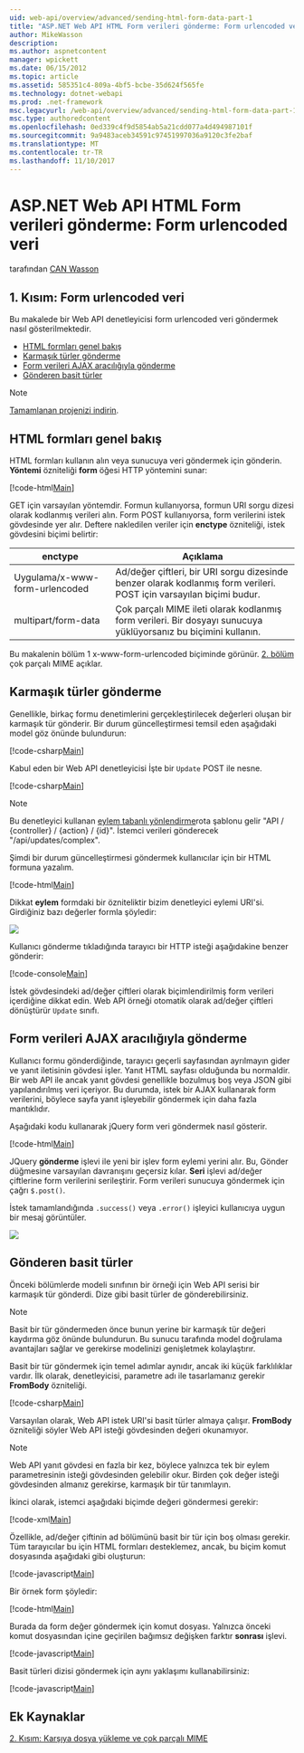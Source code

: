```yaml
---
uid: web-api/overview/advanced/sending-html-form-data-part-1
title: "ASP.NET Web API HTML Form verileri gönderme: Form urlencoded veri | Microsoft Docs"
author: MikeWasson
description: 
ms.author: aspnetcontent
manager: wpickett
ms.date: 06/15/2012
ms.topic: article
ms.assetid: 585351c4-809a-4bf5-bcbe-35d624f565fe
ms.technology: dotnet-webapi
ms.prod: .net-framework
msc.legacyurl: /web-api/overview/advanced/sending-html-form-data-part-1
msc.type: authoredcontent
ms.openlocfilehash: 0ed339c4f9d5854ab5a21cdd077a4d494987101f
ms.sourcegitcommit: 9a9483aceb34591c97451997036a9120c3fe2baf
ms.translationtype: MT
ms.contentlocale: tr-TR
ms.lasthandoff: 11/10/2017
---
```

<a name="sending-html-form-data-in-aspnet-web-api-form-urlencoded-data"></a>ASP.NET Web API HTML Form verileri gönderme: Form urlencoded veri
====================
tarafından [CAN Wasson](https://github.com/MikeWasson)

## <a name="part-1-form-urlencoded-data"></a>1. Kısım: Form urlencoded veri

Bu makalede bir Web API denetleyicisi form urlencoded veri göndermek nasıl gösterilmektedir.

- [HTML formları genel bakış](#overview_of_html_forms)
- [Karmaşık türler gönderme](#sending_complex_types)
- [Form verileri AJAX aracılığıyla gönderme](#sending_form_data_via_ajax)
- [Gönderen basit türler](#sending_simple_types)

> [!NOTE]
> [Tamamlanan projenizi indirin](https://code.msdn.microsoft.com/ASPNET-Web-API-Sending-a6f9d007).


<a id="overview_of_html_forms"></a>
## <a name="overview-of-html-forms"></a>HTML formları genel bakış

HTML formları kullanın alın veya sunucuya veri göndermek için gönderin. **Yöntemi** özniteliği **form** öğesi HTTP yöntemini sunar:

[!code-html[Main](sending-html-form-data-part-1/samples/sample1.html)]

GET için varsayılan yöntemdir. Formun kullanıyorsa, formun URI sorgu dizesi olarak kodlanmış verileri alın. Form POST kullanıyorsa, form verilerini istek gövdesinde yer alır. Deftere nakledilen veriler için **enctype** özniteliği, istek gövdesini biçimi belirtir:

| enctype | Açıklama |
| --- | --- |
| Uygulama/x-www-form-urlencoded | Ad/değer çiftleri, bir URI sorgu dizesinde benzer olarak kodlanmış form verileri. POST için varsayılan biçimi budur. |
| multipart/form-data | Çok parçalı MIME ileti olarak kodlanmış form verileri. Bir dosyayı sunucuya yüklüyorsanız bu biçimini kullanın. |

Bu makalenin bölüm 1 x-www-form-urlencoded biçiminde görünür. [2. bölüm](sending-html-form-data-part-2.md) çok parçalı MIME açıklar.

<a id="sending_complex_types"></a>
## <a name="sending-complex-types"></a>Karmaşık türler gönderme

Genellikle, birkaç formu denetimlerini gerçekleştirilecek değerleri oluşan bir karmaşık tür gönderir. Bir durum güncelleştirmesi temsil eden aşağıdaki model göz önünde bulundurun:

[!code-csharp[Main](sending-html-form-data-part-1/samples/sample2.cs)]

Kabul eden bir Web API denetleyicisi İşte bir `Update` POST ile nesne.

[!code-csharp[Main](sending-html-form-data-part-1/samples/sample3.cs)]

> [!NOTE]
> Bu denetleyici kullanan [eylem tabanlı yönlendirme](../web-api-routing-and-actions/routing-in-aspnet-web-api.md#routing_by_action_name)rota şablonu gelir &quot;API / {controller} / {action} / {id}&quot;. İstemci verileri gönderecek &quot;/api/updates/complex&quot;.


Şimdi bir durum güncelleştirmesi göndermek kullanıcılar için bir HTML formuna yazalım.

[!code-html[Main](sending-html-form-data-part-1/samples/sample4.html)]

Dikkat **eylem** formdaki bir özniteliktir bizim denetleyici eylemi URI'si. Girdiğiniz bazı değerler formla şöyledir:

![](sending-html-form-data-part-1/_static/image1.png)

Kullanıcı gönderme tıkladığında tarayıcı bir HTTP isteği aşağıdakine benzer gönderir:

[!code-console[Main](sending-html-form-data-part-1/samples/sample5.cmd)]

İstek gövdesindeki ad/değer çiftleri olarak biçimlendirilmiş form verileri içerdiğine dikkat edin. Web API örneği otomatik olarak ad/değer çiftleri dönüştürür `Update` sınıfı.

<a id="sending_form_data_via_ajax"></a>
## <a name="sending-form-data-via-ajax"></a>Form verileri AJAX aracılığıyla gönderme

Kullanıcı formu gönderdiğinde, tarayıcı geçerli sayfasından ayrılmayın gider ve yanıt iletisinin gövdesi işler. Yanıt HTML sayfası olduğunda bu normaldir. Bir web API ile ancak yanıt gövdesi genellikle bozulmuş boş veya JSON gibi yapılandırılmış veri içeriyor. Bu durumda, istek bir AJAX kullanarak form verilerini, böylece sayfa yanıt işleyebilir göndermek için daha fazla mantıklıdır.

Aşağıdaki kodu kullanarak jQuery form veri göndermek nasıl gösterir.

[!code-html[Main](sending-html-form-data-part-1/samples/sample6.html)]

JQuery **gönderme** işlevi ile yeni bir işlev form eylemi yerini alır. Bu, Gönder düğmesine varsayılan davranışını geçersiz kılar. **Seri** işlevi ad/değer çiftlerine form verilerini serileştirir. Form verileri sunucuya göndermek için çağrı `$.post()`.

İstek tamamlandığında `.success()` veya `.error()` işleyici kullanıcıya uygun bir mesaj görüntüler.

![](sending-html-form-data-part-1/_static/image2.png)

<a id="sending_simple_types"></a>
## <a name="sending-simple-types"></a>Gönderen basit türler

Önceki bölümlerde modeli sınıfının bir örneği için Web API serisi bir karmaşık tür gönderdi. Dize gibi basit türler de gönderebilirsiniz.

> [!NOTE]
> Basit bir tür göndermeden önce bunun yerine bir karmaşık tür değeri kaydırma göz önünde bulundurun. Bu sunucu tarafında model doğrulama avantajları sağlar ve gerekirse modelinizi genişletmek kolaylaştırır.


Basit bir tür göndermek için temel adımlar aynıdır, ancak iki küçük farklılıklar vardır. İlk olarak, denetleyicisi, parametre adı ile tasarlamanız gerekir **FromBody** özniteliği.

[!code-csharp[Main](sending-html-form-data-part-1/samples/sample7.cs?highlight=3)]

Varsayılan olarak, Web API istek URI'si basit türler almaya çalışır. **FromBody** özniteliği söyler Web API isteği gövdesinden değeri okunamıyor.

> [!NOTE]
> Web API yanıt gövdesi en fazla bir kez, böylece yalnızca tek bir eylem parametresinin isteği gövdesinden gelebilir okur. Birden çok değer isteği gövdesinden almanız gerekirse, karmaşık bir tür tanımlayın.


İkinci olarak, istemci aşağıdaki biçimde değeri göndermesi gerekir:

[!code-xml[Main](sending-html-form-data-part-1/samples/sample8.xml)]

Özellikle, ad/değer çiftinin ad bölümünü basit bir tür için boş olması gerekir. Tüm tarayıcılar bu için HTML formları desteklemez, ancak, bu biçim komut dosyasında aşağıdaki gibi oluşturun:

[!code-javascript[Main](sending-html-form-data-part-1/samples/sample9.js)]

Bir örnek form şöyledir:

[!code-html[Main](sending-html-form-data-part-1/samples/sample10.html)]

Burada da form değer göndermek için komut dosyası. Yalnızca önceki komut dosyasından içine geçirilen bağımsız değişken farktır **sonrası** işlevi.

[!code-javascript[Main](sending-html-form-data-part-1/samples/sample11.js?highlight=2)]

Basit türleri dizisi göndermek için aynı yaklaşımı kullanabilirsiniz:

[!code-javascript[Main](sending-html-form-data-part-1/samples/sample12.js)]

## <a name="additional-resources"></a>Ek Kaynaklar

[2. Kısım: Karşıya dosya yükleme ve çok parçalı MIME](sending-html-form-data-part-2.md)
